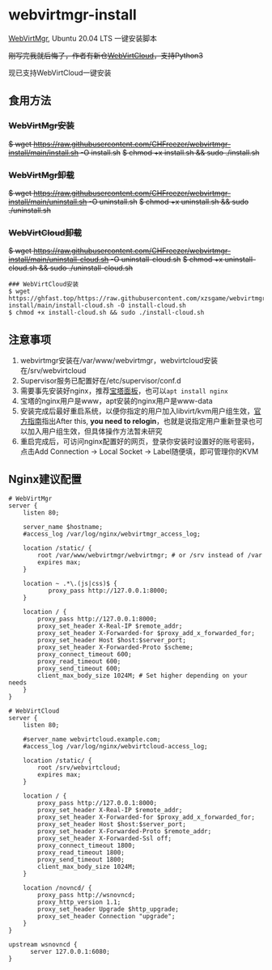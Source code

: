 # webvirtmgr-install
[WebVirtMgr](https://github.com/retspen/webvirtmgr), Ubuntu 20.04 LTS 一键安装脚本

~~刚写完我就后悔了，作者有新仓[WebVirtCloud](https://github.com/retspen/webvirtcloud)，支持Python3~~

现已支持WebVirtCloud一键安装

## 食用方法

### ~~WebVirtMgr安装~~
~~$ wget https://raw.githubusercontent.com/CHFreezer/webvirtmgr-install/main/install.sh -O install.sh~~
~~$ chmod +x install.sh && sudo ./install.sh~~

### ~~WebVirtMgr卸载~~
~~$ wget https://raw.githubusercontent.com/CHFreezer/webvirtmgr-install/main/uninstall.sh -O uninstall.sh~~
~~$ chmod +x uninstall.sh && sudo ./uninstall.sh~~

### ~~WebVirtCloud卸载~~
~~$ wget https://raw.githubusercontent.com/CHFreezer/webvirtmgr-install/main/uninstall-cloud.sh -O uninstall-cloud.sh~~
~~$ chmod +x uninstall-cloud.sh && sudo ./uninstall-cloud.sh~~

```shell
### WebVirtCloud安装
$ wget https://ghfast.top/https://raw.githubusercontent.com/xzsgame/webvirtmgr-install/main/install-cloud.sh -O install-cloud.sh
$ chmod +x install-cloud.sh && sudo ./install-cloud.sh
```



## 注意事项
1. webvirtmgr安装在/var/www/webvirtmgr，webvirtcloud安装在/srv/webvirtcloud
2. Supervisor服务已配置好在/etc/supervisor/conf.d
3. 需要事先安装好nginx，推荐[宝塔面板](https://www.bt.cn/bbs/thread-19376-1-1.html)，也可以`apt install nginx`
4. 宝塔的nginx用户是www，apt安装的nginx用户是www-data
5. 安装完成后最好重启系统，以便你指定的用户加入libvirt/kvm用户组生效，[官方指南](https://help.ubuntu.com/community/KVM/Installation)指出After this, **you need to relogin**，也就是说指定用户重新登录也可以加入用户组生效，但具体操作方法暂未研究
6. 重启完成后，可访问nginx配置好的网页，登录你安装时设置好的账号密码，点击Add Connection -> Local Socket -> Label随便填，即可管理你的KVM

## Nginx建议配置
```nginx
# WebVirtMgr
server {
    listen 80;

    server_name $hostname;
    #access_log /var/log/nginx/webvirtmgr_access_log; 

    location /static/ {
        root /var/www/webvirtmgr/webvirtmgr; # or /srv instead of /var
        expires max;
    }

    location ~ .*\.(js|css)$ {
           proxy_pass http://127.0.0.1:8000;
    }

    location / {
        proxy_pass http://127.0.0.1:8000;
        proxy_set_header X-Real-IP $remote_addr;
        proxy_set_header X-Forwarded-for $proxy_add_x_forwarded_for;
        proxy_set_header Host $host:$server_port;
        proxy_set_header X-Forwarded-Proto $scheme;
        proxy_connect_timeout 600;
        proxy_read_timeout 600;
        proxy_send_timeout 600;
        client_max_body_size 1024M; # Set higher depending on your needs 
    }
}
```
```nginx
# WebVirtCloud
server {
    listen 80;

    #server_name webvirtcloud.example.com;
    #access_log /var/log/nginx/webvirtcloud-access_log; 

    location /static/ {
        root /srv/webvirtcloud;
        expires max;
    }

    location / {
        proxy_pass http://127.0.0.1:8000;
        proxy_set_header X-Real-IP $remote_addr;
        proxy_set_header X-Forwarded-for $proxy_add_x_forwarded_for;
        proxy_set_header Host $host:$server_port;
        proxy_set_header X-Forwarded-Proto $remote_addr;
        proxy_set_header X-Forwarded-Ssl off;
        proxy_connect_timeout 1800;
        proxy_read_timeout 1800;
        proxy_send_timeout 1800;
        client_max_body_size 1024M;
    }

    location /novncd/ {
        proxy_pass http://wsnovncd;
        proxy_http_version 1.1;
        proxy_set_header Upgrade $http_upgrade;
        proxy_set_header Connection "upgrade";
    }
}

upstream wsnovncd {
      server 127.0.0.1:6080;
}
```
